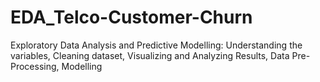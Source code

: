 # EDA_Telco-Customer-Churn
Exploratory Data Analysis and Predictive Modelling: Understanding the variables, Cleaning dataset, Visualizing and Analyzing Results, Data Pre-Processing, Modelling
